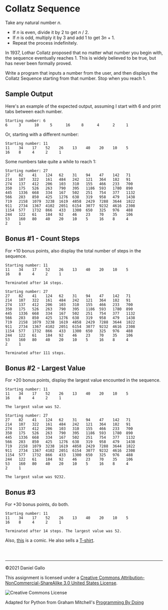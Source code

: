 # Collatz Sequence


Take any natural number *n*.


* If *n* is even, divide it by 2 to get *n* / 2.
 * If *n* is odd, multiply it by 3 and add 1 to get 3*n* + 1.
 * Repeat the process indefinitely.




In 1937, Lothar Collatz proposed that no matter what number you begin with,
the sequence eventually reaches 1. This is widely believed to be true, but
has never been formally proved.


Write a program that inputs a number from the user, and then displays
the Collatz Sequence starting from that number. Stop when you reach 1.


Sample Output
-------------


Here's an example of the expected output, assuming I start with 6 and
print tabs between each number.



```
Starting number: 6
6     3      10     5      16     8      4      2     1

```

Or, starting with a different number:



```
Starting number: 11
11    34    17    52    26    13    40    20    10    5
16    8     4     2     1

```

Some numbers take quite a while to reach 1:



```
Starting number: 27
27    82    41    124   62    31    94    47    142   71
214   107   322   161   484   242   121   364   182   91
274   137   412   206   103   310   155   466   233   700
350   175   526   263   790   395   1186  593   1780  890
445   1336  668   334   167   502   251   754   377   1132
566   283   850   425   1276  638   319   958   479   1438
719   2158  1079  3238  1619  4858  2429  7288  3644  1822
911   2734  1367  4102  2051  6154  3077  9232  4616  2308
1154  577   1732  866   433   1300  650   325   976   488
244   122   61    184   92    46    23    70    35    106
53    160   80    40    20    10    5     16    8     4
2     1

```

Bonus #1 - Count Steps
----------------------


For +10 bonus points, also display the total number of steps in the sequence.



```
Starting number: 11
11    34    17    52    26    13    40    20    10    5
16    8     4     2     1

Terminated after 14 steps.

```



```
Starting number: 27
27    82    41    124   62    31    94    47    142   71
214   107   322   161   484   242   121   364   182   91
274   137   412   206   103   310   155   466   233   700
350   175   526   263   790   395   1186  593   1780  890
445   1336  668   334   167   502   251   754   377   1132
566   283   850   425   1276  638   319   958   479   1438
719   2158  1079  3238  1619  4858  2429  7288  3644  1822
911   2734  1367  4102  2051  6154  3077  9232  4616  2308
1154  577   1732  866   433   1300  650   325   976   488
244   122   61    184   92    46    23    70    35    106
53    160   80    40    20    10    5     16    8     4
2     1

Terminated after 111 steps.

```

Bonus #2 - Largest Value
------------------------


For +20 bonus points, display the largest value encounted in the sequence.



```
Starting number: 11
11    34    17    52    26    13    40    20    10    5
16    8     4     2     1

The largest value was 52.

```



```
Starting number: 27
27    82    41    124   62    31    94    47    142   71
214   107   322   161   484   242   121   364   182   91
274   137   412   206   103   310   155   466   233   700
350   175   526   263   790   395   1186  593   1780  890
445   1336  668   334   167   502   251   754   377   1132
566   283   850   425   1276  638   319   958   479   1438
719   2158  1079  3238  1619  4858  2429  7288  3644  1822
911   2734  1367  4102  2051  6154  3077  9232  4616  2308
1154  577   1732  866   433   1300  650   325   976   488
244   122   61    184   92    46    23    70    35    106
53    160   80    40    20    10    5     16    8     4
2     1

The largest value was 9232.

```

Bonus #3
--------


For +30 bonus points, do both.



```
Starting number: 11
11    34    17    52    26    13    40    20    10    5
16    8     4     2     1

Terminated after 14 steps. The largest value was 52.

```

Also, [this](https://xkcd.com/710/) is a comic. He also sells
a [T-shirt](https://store.xkcd.com/xkcd/#CollatzConjecture).



```



```



---


©2021 Daniel Gallo


This assignment is licensed under a
[Creative Commons Attribution-NonCommercial-ShareAlike 3.0 United States License](https://creativecommons.org/licenses/by-nc-sa/3.0/us/deed.en_US).  

![Creative Commons License](images/by-nc-sa.png)





Adapted for Python from Graham Mitchell's [Programming By Doing](https://programmingbydoing.com/)